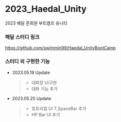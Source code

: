 # 2023_Haedal_Unity
2023 해달 준회원 부트캠프 유니티

### 해달 스터디 링크

https://github.com/swimmin99/Haedal_UnityBootCamp

### 스터디 외 구현한 기능
- 2023.05.19 Update
  > - 대화창 UI구현
  > - 대화 기능 추가
  
- 2023.05.25 Update
  > - 튜토리얼 UI T,SpaceBar 추가
  > - HP Bar UI 추가
